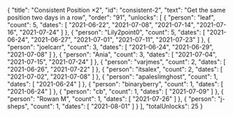 {
  "title": "Consistent Position ×2",
  "id": "consistent-2",
  "text": "Get the same position two days in a row",
  "order": "91",
  "unlocks": [
    {
      "person": "leaf",
      "count": 5,
      "dates": [
        "2021-06-22",
        "2021-07-08",
        "2021-07-14",
        "2021-07-16",
        "2021-07-24"
      ]
    },
    {
      "person": "Lily2point0",
      "count": 5,
      "dates": [
        "2021-06-24",
        "2021-06-27",
        "2021-07-01",
        "2021-07-11",
        "2021-07-23"
      ]
    },
    {
      "person": "joelcarr",
      "count": 3,
      "dates": [
        "2021-06-24",
        "2021-06-29",
        "2021-07-08"
      ]
    },
    {
      "person": "Ania",
      "count": 3,
      "dates": [
        "2021-07-04",
        "2021-07-15",
        "2021-07-24"
      ]
    },
    {
      "person": "varjmes",
      "count": 2,
      "dates": [
        "2021-06-26",
        "2021-07-22"
      ]
    },
    {
      "person": "itsalex",
      "count": 2,
      "dates": [
        "2021-07-02",
        "2021-07-08"
      ]
    },
    {
      "person": "apaleslimghost",
      "count": 1,
      "dates": [
        "2021-06-24"
      ]
    },
    {
      "person": "binaryberry",
      "count": 1,
      "dates": [
        "2021-06-24"
      ]
    },
    {
      "person": "cb",
      "count": 1,
      "dates": [
        "2021-07-09"
      ]
    },
    {
      "person": "Rowan M",
      "count": 1,
      "dates": [
        "2021-07-26"
      ]
    },
    {
      "person": "j-sheps",
      "count": 1,
      "dates": [
        "2021-08-01"
      ]
    }
  ],
  "totalUnlocks": 25
}